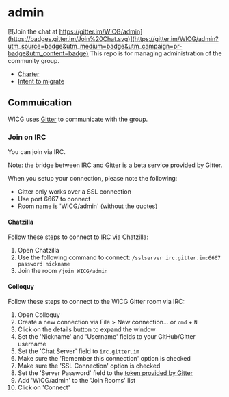 # admin

[![Join the chat at https://gitter.im/WICG/admin](https://badges.gitter.im/Join%20Chat.svg)](https://gitter.im/WICG/admin?utm_source=badge&utm_medium=badge&utm_campaign=pr-badge&utm_content=badge)
This repo is for managing administration of the community group.

 * [Charter](https://wicg.github.io/admin/charter.html)
 * [Intent to migrate](https://wicg.github.io/admin/intent-to-migrate.html)

## Commuication

WICG uses [Gitter](https://gitter.im/WICG/admin) to communicate with the group.

### Join on IRC

You can join via IRC.

  Note: the bridge between IRC and Gitter is a beta service provided by Gitter.

When you setup your connection, please note the following:

* Gitter only works over a SSL connection
* Use port 6667 to connect
* Room name is 'WICG/admin' (without the quotes)

#### Chatzilla

Follow these steps to connect to IRC via Chatzilla:

1. Open Chatzilla
2. Use the following command to connect: `/sslserver irc.gitter.im:6667 password nickname`
3. Join the room `/join WICG/admin`

#### Colloquy

Follow these steps to connect to the WICG Gitter room via IRC:

1. Open Colloquy
2. Create a new connection via File > New connection… or `cmd` + `N`
3. Click on the details button to expand the window
4. Set the 'Nickname' and 'Username' fields to your GitHub/Gitter username
5. Set the 'Chat Server' field to `irc.gitter.im`
6. Make sure the 'Remember this connection' option is checked
7. Make sure the 'SSL Connection' option is checked
8. Set the 'Server Password' field to the [token provided by Gitter](https://irc.gitter.im)
9. Add 'WICG/admin' to the 'Join Rooms' list
10. Click on 'Connect'